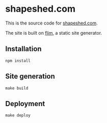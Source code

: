 # shapeshed.com 

This is the source code for [shapeshed.com](http://shapeshed.com).

The site is built on [flim](https://github.com/shapeshed/flim), a static site generator.

## Installation

    npm install

## Site generation

    make build

## Deployment

    make deploy
